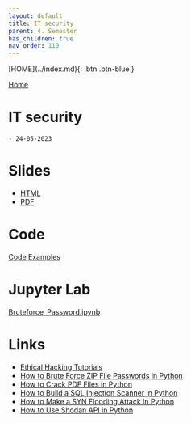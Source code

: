 ```yaml
---
layout: default
title: IT security
parent: 4. Semester
has_children: true
nav_order: 110
---
```


<span class="fs-1">
[HOME](../index.md){: .btn .btn-blue }
</span>


[Home](modul-4-2.md)
# IT security
    - 24-05-2023

# Slides
- [HTML](./slide/IT_Security_Slide.html)
- [PDF](./slide/IT_Security_Slide.pdf)

# Code
[Code Examples](code_examples.md)

# Jupyter Lab
[Bruteforce_Password.ipynb](./code/code/Bruteforce_Password.ipynb)

# Links
- [Ethical Hacking Tutorials](https://www.thepythoncode.com/topic/ethical-hacking)
- [How to Brute Force ZIP File Passwords in Python](https://www.thepythoncode.com/article/crack-zip-file-password-in-python)
- [How to Crack PDF Files in Python](https://www.thepythoncode.com/article/crack-pdf-file-password-in-python)
- [How to Build a SQL Injection Scanner in Python](https://www.thepythoncode.com/article/sql-injection-vulnerability-detector-in-python)
- [How to Make a SYN Flooding Attack in Python](https://www.thepythoncode.com/article/syn-flooding-attack-using-scapy-in-python)
- [How to Use Shodan API in Python](https://www.thepythoncode.com/article/using-shodan-api-in-python)
